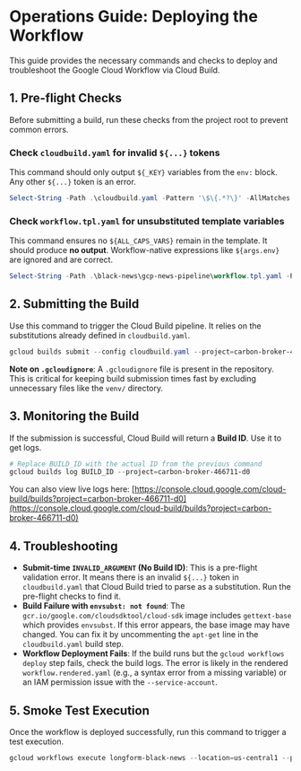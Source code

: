 # Operations Guide: Deploying the Workflow

This guide provides the necessary commands and checks to deploy and troubleshoot the Google Cloud Workflow via Cloud Build.

## 1. Pre-flight Checks

Before submitting a build, run these checks from the project root to prevent common errors.

### Check `cloudbuild.yaml` for invalid `${...}` tokens

This command should only output `${_KEY}` variables from the `env:` block. Any other `${...}` token is an error.

```powershell
Select-String -Path .\cloudbuild.yaml -Pattern '\$\{.*?\}' -AllMatches
```

### Check `workflow.tpl.yaml` for unsubstituted template variables

This command ensures no `${ALL_CAPS_VARS}` remain in the template. It should produce **no output**. Workflow-native expressions like `${args.env}` are ignored and are correct.

```powershell
Select-String -Path .\black-news\gcp-news-pipeline\workflow.tpl.yaml -Pattern '\$\{([A-Z_][A-Z0-9_]*)\}' -AllMatches
```

## 2. Submitting the Build

Use this command to trigger the Cloud Build pipeline. It relies on the substitutions already defined in `cloudbuild.yaml`.

```powershell
gcloud builds submit --config cloudbuild.yaml --project=carbon-broker-466711-d0
```

**Note on `.gcloudignore`**: A `.gcloudignore` file is present in the repository. This is critical for keeping build submission times fast by excluding unnecessary files like the `venv/` directory.

## 3. Monitoring the Build

If the submission is successful, Cloud Build will return a **Build ID**. Use it to get logs.

```powershell
# Replace BUILD_ID with the actual ID from the previous command
gcloud builds log BUILD_ID --project=carbon-broker-466711-d0
```

You can also view live logs here: [https://console.cloud.google.com/cloud-build/builds?project=carbon-broker-466711-d0](https://console.cloud.google.com/cloud-build/builds?project=carbon-broker-466711-d0)

## 4. Troubleshooting

*   **Submit-time `INVALID_ARGUMENT` (No Build ID)**: This is a pre-flight validation error. It means there is an invalid `${...}` token in `cloudbuild.yaml` that Cloud Build tried to parse as a substitution. Run the pre-flight checks to find it.
*   **Build Failure with `envsubst: not found`**: The `gcr.io/google.com/cloudsdktool/cloud-sdk` image includes `gettext-base` which provides `envsubst`. If this error appears, the base image may have changed. You can fix it by uncommenting the `apt-get` line in the `cloudbuild.yaml` build step.
*   **Workflow Deployment Fails**: If the build runs but the `gcloud workflows deploy` step fails, check the build logs. The error is likely in the rendered `workflow.rendered.yaml` (e.g., a syntax error from a missing variable) or an IAM permission issue with the `--service-account`.

## 5. Smoke Test Execution

Once the workflow is deployed successfully, run this command to trigger a test execution.

```powershell
gcloud workflows execute longform-black-news --location=us-central1 --project=carbon-broker-466711-d0 --data='{"env":"prod","topic":"Test execution from Gemini CLI"}'
```
